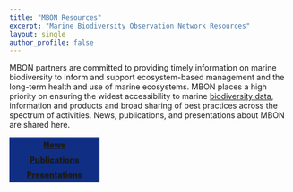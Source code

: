 ```yaml
---
title: "MBON Resources"
excerpt: "Marine Biodiversity Observation Network Resources"
layout: single
author_profile: false
---
```

MBON partners are committed to providing timely information on marine biodiversity to inform and support ecosystem-based management and the long-term health and use of marine ecosystems.  MBON places a high priority on ensuring the widest accessibility to marine [biodiversity data](https://marinebon.org/pages/data/), information and products and broad sharing of best practices across the spectrum of activities. News, publications, and presentations about MBON are shared here.


<div style="width:30%; text-align:center; background-color: #102f84; font-weight: 900; color: #ffffff; padding: 5px;"><a href="news.md">News</a></div>

<div style="clear:both;"></div>

<div style="width:30%; text-align:center; background-color: #102f84; font-weight: 900; color: #ffffff; padding: 5px;"><a href="publications.md">Publications</a></div>

<div style="clear:both;"></div>

<div style="width:30%; text-align:center; background-color: #102f84; font-weight: 900; color: #ffffff; padding: 5px;"><a href="presentations.md">Presentations</a></div>
